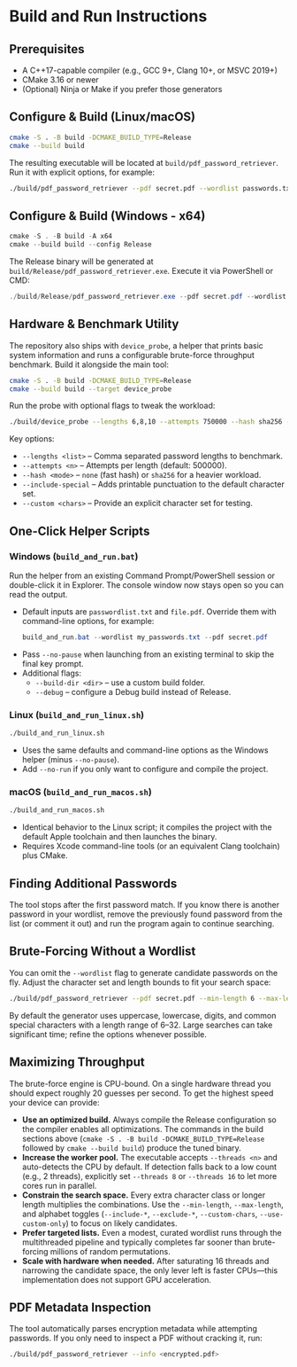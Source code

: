 # Build and Run Instructions

## Prerequisites
- A C++17-capable compiler (e.g., GCC 9+, Clang 10+, or MSVC 2019+)
- CMake 3.16 or newer
- (Optional) Ninja or Make if you prefer those generators

## Configure & Build (Linux/macOS)
```bash
cmake -S . -B build -DCMAKE_BUILD_TYPE=Release
cmake --build build
```
The resulting executable will be located at `build/pdf_password_retriever`. Run it with explicit options, for example:
```bash
./build/pdf_password_retriever --pdf secret.pdf --wordlist passwords.txt
```

## Configure & Build (Windows - x64)
```powershell
cmake -S . -B build -A x64
cmake --build build --config Release
```
The Release binary will be generated at `build/Release/pdf_password_retriever.exe`. Execute it via PowerShell or CMD:
```powershell
./build/Release/pdf_password_retriever.exe --pdf secret.pdf --wordlist passwords.txt
```

## Hardware & Benchmark Utility
The repository also ships with `device_probe`, a helper that prints basic system information and runs a configurable brute-force
throughput benchmark. Build it alongside the main tool:

```bash
cmake -S . -B build -DCMAKE_BUILD_TYPE=Release
cmake --build build --target device_probe
```

Run the probe with optional flags to tweak the workload:

```bash
./build/device_probe --lengths 6,8,10 --attempts 750000 --hash sha256 --include-special
```

Key options:

- `--lengths <list>` – Comma separated password lengths to benchmark.
- `--attempts <n>` – Attempts per length (default: 500000).
- `--hash <mode>` – `none` (fast hash) or `sha256` for a heavier workload.
- `--include-special` – Adds printable punctuation to the default character set.
- `--custom <chars>` – Provide an explicit character set for testing.

## One-Click Helper Scripts

### Windows (`build_and_run.bat`)
Run the helper from an existing Command Prompt/PowerShell session or double-click it in Explorer. The console window now stays open so you can read the output.

- Default inputs are `passwordlist.txt` and `file.pdf`. Override them with command-line options, for example:
  ```powershell
  build_and_run.bat --wordlist my_passwords.txt --pdf secret.pdf
  ```
- Pass `--no-pause` when launching from an existing terminal to skip the final key prompt.
- Additional flags:
  - `--build-dir <dir>` – use a custom build folder.
  - `--debug` – configure a Debug build instead of Release.

### Linux (`build_and_run_linux.sh`)
```bash
./build_and_run_linux.sh
```
- Uses the same defaults and command-line options as the Windows helper (minus `--no-pause`).
- Add `--no-run` if you only want to configure and compile the project.

### macOS (`build_and_run_macos.sh`)
```bash
./build_and_run_macos.sh
```
- Identical behavior to the Linux script; it compiles the project with the default Apple toolchain and then launches the binary.
- Requires Xcode command-line tools (or an equivalent Clang toolchain) plus CMake.

## Finding Additional Passwords
The tool stops after the first password match. If you know there is another password in your wordlist, remove the previously found password from the list (or comment it out) and run the program again to continue searching.

## Brute-Forcing Without a Wordlist
You can omit the `--wordlist` flag to generate candidate passwords on the fly. Adjust the character set and length bounds to fit your search space:
```bash
./build/pdf_password_retriever --pdf secret.pdf --min-length 6 --max-length 8 --include-digits --include-lowercase
```
By default the generator uses uppercase, lowercase, digits, and common special characters with a length range of 6–32. Large searches can take significant time; refine the options whenever possible.

## Maximizing Throughput
The brute-force engine is CPU-bound. On a single hardware thread you should expect roughly 20 guesses per second. To get the highest speed your device can provide:

- **Use an optimized build.** Always compile the Release configuration so the compiler enables all optimizations. The commands in the build sections above (`cmake -S . -B build -DCMAKE_BUILD_TYPE=Release` followed by `cmake --build build`) produce the tuned binary.
- **Increase the worker pool.** The executable accepts `--threads <n>` and auto-detects the CPU by default. If detection falls back to a low count (e.g., 2 threads), explicitly set `--threads 8` or `--threads 16` to let more cores run in parallel.
- **Constrain the search space.** Every extra character class or longer length multiplies the combinations. Use the `--min-length`, `--max-length`, and alphabet toggles (`--include-*`, `--exclude-*`, `--custom-chars`, `--use-custom-only`) to focus on likely candidates.
- **Prefer targeted lists.** Even a modest, curated wordlist runs through the multithreaded pipeline and typically completes far sooner than brute-forcing millions of random permutations.
- **Scale with hardware when needed.** After saturating 16 threads and narrowing the candidate space, the only lever left is faster CPUs—this implementation does not support GPU acceleration.

## PDF Metadata Inspection
The tool automatically parses encryption metadata while attempting passwords. If you only need to inspect a PDF without cracking it, run:
```bash
./build/pdf_password_retriever --info <encrypted.pdf>
```
